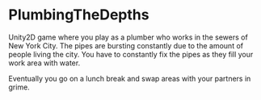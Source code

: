 # PlumbingTheDepths

Unity2D game where you play as a plumber who works in the sewers of New York City. The pipes are bursting constantly due to
the amount of people living the city. You have to constantly fix the pipes as they fill your work area with water. 

Eventually you go on a lunch break and swap areas with your partners in grime.
